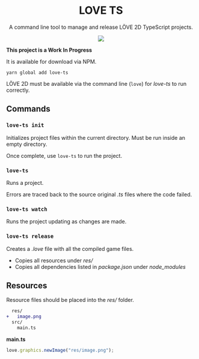 <div align="center">
  <h1>LOVE TS</h1>
  <p>A command line tool to manage and release LÖVE 2D TypeScript projects.</p>
  <img src="https://i.imgur.com/IGcxwif.gif" />
</div>

**This project is a Work In Progress**

It is available for download via NPM.

```
yarn global add love-ts
```

LÖVE 2D must be available via the command line (`love`) for _love-ts_ to run correctly.

## Commands

### `love-ts init`

Initializes project files within the current directory. Must be run inside an empty directory.

Once complete, use `love-ts` to run the project.

### `love-ts`

Runs a project.

Errors are traced back to the source original _.ts_ files where the code failed.

### `love-ts watch`

Runs the project updating as changes are made.

### `love-ts release`

Creates a _.love_ file with all the compiled game files.

- Copies all resources under _res/_
- Copies all dependencies listed in _package.json_ under _node\_modules_

## Resources

Resource files should be placed into the _res/_ folder.

```diff
  res/
+   image.png
  src/
    main.ts
```

**main.ts**

```ts
love.graphics.newImage("res/image.png");
```
